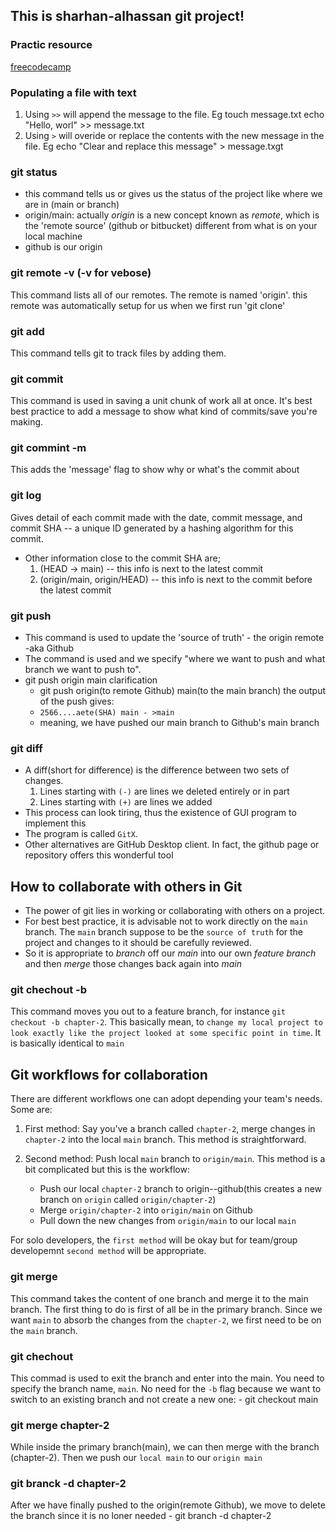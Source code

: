 ## This is sharhan-alhassan git project!

### Practic resource
[freecodecamp](https://www-freecodecamp-org.cdn.ampproject.org/v/s/www.freecodecamp.org/news/practical-git-and-git-workflows/amp/?amp_js_v=a6&amp_gsa=1&usqp=mq331AQFKAGwASA%3D#aoh=16177855701263&csi=0&referrer=https%3A%2F%2Fwww.google.com&amp_tf=From%20%251%24s&ampshare=https%3A%2F%2Fwww.freecodecamp.org%2Fnews%2Fpractical-git-and-git-workflows%2F)


### Populating a file with text
1. Using `>>` will append the message to the file. Eg
    touch message.txt
    echo "Hello, worl" >> message.txt 
2. Using `>` will overide or replace the contents with the new message in the file. Eg
    echo "Clear and replace this message" > message.txgt
    

### git status
- this command tells us or gives us the status of the project like where we are in (main or branch)
- origin/main: actually *origin* is a new concept known as *remote*, which is the 'remote source' (github or bitbucket) different from what is on your local machine
- github is our origin

### git remote -v (-v for vebose)
This command lists all of our remotes. The remote is named 'origin'. this remote was automatically setup for us when we first run 'git clone'

### git add
This command tells git to track files by adding them.

### git commit
This command is used in saving a unit chunk of work all at once. It's best best practice to add a message to show what kind of commits/save you're making.

### git commint -m
This adds the 'message' flag to show why or what's the commit about

### git log
Gives detail of each commit made with the date, commit message, and commit SHA -- a unique ID generated by a hashing algorithm for this commit. 
- Other information close to the commit SHA are;
    1. (HEAD -> main) -- this info is next to the latest commit
    2. (origin/main, origin/HEAD) -- this info is next to the commit before the latest commit

### git push
- This command is used to update the 'source of truth' - the origin remote -aka Github
- The command is used and we specify "where we want to push and what branch we want to push to".
- git push origin main
    clarification
    - git push origin(to remote Github) main(to the main branch)
    the output of the push gives:
    - `2566....aete(SHA) main - >main`
    - meaning, we have pushed our main branch to Github's main branch

### git diff
- A diff(short for difference) is the difference between two sets of changes. 
    1. Lines starting with `(-)` are lines we deleted entirely or in part
    2. Lines starting with `(+)` are lines we added
- This process can look tiring, thus the existence of GUI program to implement this
- The program is called `GitX`. 
- Other alternatives are GitHub Desktop client. In fact, the github page or repository offers this wonderful tool

## How to collaborate with others in Git
- The power of git lies in working or collaborating with others on a project.
- For best best practice, it is advisable not to work directly on the `main` branch. The `main` branch suppose to be the `source of truth` for the project and changes to it should be carefully reviewed. 
- So it is appropriate to *branch* off our *main* into our own *feature branch* and then *merge* those changes back again into *main*

### git chechout -b
This command moves you out to a feature branch, for instance `git checkout -b chapter-2`. This basically mean, to `change my local project to look exactly like the project looked at some specific point in time`. It is basically identical to `main`

## Git workflows for collaboration
There are different workflows one can adopt depending your team's needs. Some are:

1. First method: Say you've a branch called `chapter-2`, merge changes in `chapter-2` into the local `main` branch. This method is straightforward. 

2. Second method: Push local `main` branch to `origin/main`. This method is a bit complicated but this is the workflow:
    - Push our local `chapter-2` branch to origin--github(this creates a new branch on `origin` called `origin/chapter-2`)
    - Merge `origin/chapter-2` into `origin/main` on Github
    - Pull down the new changes from `origin/main` to our local `main`

For solo developers, the `first method` will be okay but for team/group developemnt `second method` will be appropriate. 

### git merge
This command takes the content of one branch and merge it to the main branch.
The first thing to do is first of all be in the primary branch. Since we want `main` to absorb the changes from the `chapter-2`, we first need to be on the `main` branch. 

### git chechout
This commad is used to exit the branch and enter into the main. You need to specify the branch name, `main`. No need for the `-b` flag because we want to switch to an existing branch and not create a new one:
    - git checkout main

### git merge chapter-2
While inside the primary branch(main), we can then merge with the branch (chapter-2). Then we push our `local main` to our `origin main`

### git branck -d chapter-2
After we have finally pushed to the origin(remote Github), we move to delete the branch since it is no loner needed
    - git branch -d chapter-2

